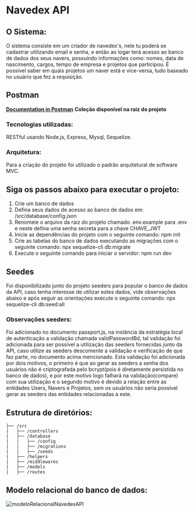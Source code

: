 # Navedex API 

## O Sistema:
O sistema consiste em um criador de navedex's, nele tu poderá se cadastrar utilizando email e senha, e então ao logar terá acesso ao banco de dados dos seus navers, possuindo informações como: nomes, data de nascimento, cargos, tempo de empresa e projetos que participou. É possível saber em quais projetos um naver está e vice-versa, tudo baseado no usuário que fez a requisição.

## Postman
[**Documentation in Postman**](https://documenter.getpostman.com/view/16658273/UVeFMRdE)
**Coleção disponível na raiz do projeto**

### Tecnologias utilizadas:
RESTful usando Node.js, Express, Mysql, Sequelize.

### Arquitetura:
Para a criação do projeto foi utilizado o padrão arquitetural de software MVC.

## Siga os passos abaixo para executar o projeto:
1. Crie um banco de dados
2. Defina seus dados de acesso ao banco de dados em: /src/database/config.json
3. Renomeie o arquivo da raiz do projeto chamado .env.example para .env e neste defina uma senha secreta para a chave CHAVE_JWT
4. Inicie as dependências do projeto com o seguinte comando: npm init
5. Crie as tabelas do banco de dados executando as migrações com o seguinte comando: npx sequelize-cli db:migrate
6. Execute o seguinte comando para iniciar o servidor: npm run dev 

## Seedes
Foi disponibilizado junto do projeto seeders para popular o banco de dados da API, caso tenha interesse de utilizar estes dados, vide observações abaixo e após seguir as orientações execute o seguinte comando: npx sequelize-cli db:seed:all
### Observações seeders:
Foi adicionado no documento passport.js, na instância da estratégia local de autenticação a validação chamada validPasswordBd, tal validação foi adicionada para ser possível a utilização das seeders fornecidas junto da API, caso utilize as seeders descomente a validação e verificação de que faz parte, no documento acima mencionado.
Esta validação foi adicionada por dois motivos, o primeiro é que ao gerar as seeders a senha dos usuários não é criptografada pelo bcrypt(pois é diretamente persistida no banco de dados), e por este motivo logo falhará na validação(compare) com sua utilização e o segundo motivo é devido a relação entre as entidades Users, Navers e Projetos, sem os usuários não seria possível gerar as seeders das entidades relacionadas a este.

## Estrutura de diretórios:
```
├── /src
|   ├── /controllers
|   ├── /database
|   |   ├── /config
|   |   ├── /migrations
|   |   ├── /seeds
|   ├── /helpers
|   ├── /middlewares
|   ├── /models
|   ├── /routes
```
## Modelo relacional do banco de dados:
![modeloRelacionalNavedexAPI](https://user-images.githubusercontent.com/63760217/152434760-eef2ce01-dabf-4819-bc51-20fb66ca910b.png)